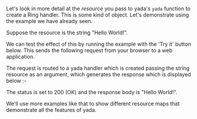 Let's look in more detail at the _resource_ you pass to yada's `yada` function to create a Ring handler. This is some kind of object. Let's demonstrate using the example we have already seen.

Suppose the resource is the string "Hello World!".

<handler/>

We can test the effect of this by running the example with the 'Try it' button below. This sends the following request from your browser to a web application.

<request/>

The request is routed to a yada handler which is created passing the string resource as an argument, which generates the response which is displayed below :-

<response/>

The status is set to 200 (OK) and the response body is "Hello World!".

We'll use more examples like that to show different resource maps that demonstrate all the features of yada.
